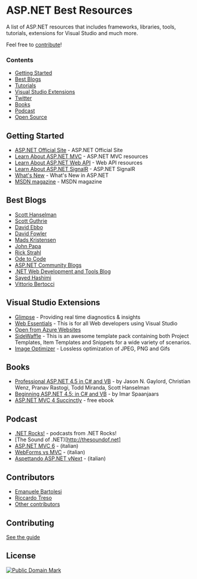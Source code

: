 # ASP.NET Best Resources

A list of ASP.NET resources that includes frameworks, libraries, tools, tutorials, extensions for Visual Studio and much more.

Feel free to [contribute](https://github.com/kasuken/aspnetbestresources/blob/master/contribution.md)!

### Contents
- [Getting Started](#getting-started)
- [Best Blogs](#best-blogs)
- [Tutorials](#tutorials)
- [Visual Studio Extensions](#visual-studio-extensions)
- [Twitter](#twitter)
- [Books](#books)
- [Podcast](#podcast)
- [Open Source](#open-source)

## Getting Started
* [ASP.NET Official Site](http://www.asp.net) - ASP.NET Official Site
* [Learn About ASP.NET MVC](http://www.asp.net/mvc) - ASP.NET MVC resources
* [Learn About ASP.NET Web API](http://www.asp.net/web-api) - Web API resources
* [Learn About ASP.NET SignalR](http://www.asp.net/signalr) - ASP.NET SignalR
* [What's New](http://www.asp.net/whats-new) - What's New in ASP.NET
* [MSDN magazine](https://msdn.microsoft.com/en-us/magazine/) - MSDN magazine

## Best Blogs
* [Scott Hanselman](http://www.hanselman.com/blog/)
* [Scott Guthrie](http://weblogs.asp.net/scottgu/default.aspx)
* [David Ebbo](http://blog.davidebbo.com)
* [David Fowler](http://davidfowl.com)
* [Mads Kristensen](http://madskristensen.net)
* [John Papa](http://www.johnpapa.net)
* [Rick Strahl](http://weblog.west-wind.com)
* [Ode to Code](http://odetocode.com)
* [ASP.NET Community Blogs](http://weblogs.asp.net)
* [.NET Web Development and Tools Blog](http://blogs.msdn.com/b/webdev/)
* [Sayed Hashimi](http://sedodream.com)
* [Vittorio Bertocci](http://www.cloudidentity.com/blog/)

## Visual Studio Extensions
* [Glimpse](http://getglimpse.com) - Providing real time diagnostics & insights
* [Web Essentials](http://vswebessentials.com) - This is for all Web developers using Visual Studio
* [Open from Azure Websites](https://visualstudiogallery.msdn.microsoft.com/60d414b1-4ead-4fde-9359-588aa126cd6c)
* [SideWaffle](http://sidewaffle.com/) - This is an awesome template pack containing both Project Templates, Item Templates and Snippets for a wide variety of scenarios.
* [Image Optimizer](https://visualstudiogallery.msdn.microsoft.com/a56eddd3-d79b-48ac-8c8f-2db06ade77c3) - Lossless optimization of JPEG, PNG and Gifs

## Books
* [Professional ASP.NET 4.5 in C# and VB](http://www.wrox.com/WileyCDA/WroxTitle/Professional-ASP-NET-4-5-in-C-and-VB.productCd-1118311825.html) - by Jason N. Gaylord, Christian Wenz, Pranav Rastogi, Todd Miranda, Scott Hanselman
* [Beginning ASP.NET 4.5: in C# and VB](http://www.amazon.com/gp/product/1118311809?ie=UTF8&tag=aspnettelligent-20&linkCode=as2&camp=1789&creative=9325&creativeASIN=1118311809) - by Imar Spaanjaars
* [ASP.NET MVC 4 Succinctly](https://www.syncfusion.com/resources/techportal/ebooks/aspnetmvc4) - free ebook

## Podcast
* [.NET Rocks!](http://www.dotnetrocks.com/tag.aspx?tag=ASP.NET) - podcasts from .NET Rocks!
* [The Sound of .NET)[http://thesoundof.net]
* [ASP.NET MVC 6](http://www.dotnetpodcast.com/show/card/35) - (italian)
* [WebForms vs MVC](http://www.dotnetpodcast.com/show/card/25) - (italian)
* [Aspettando ASP.NET vNext](http://www.dotnetpodcast.com/show/card/19) - (italian)

## Contributors
* [Emanuele Bartolesi](https://www.github.com/kasuken/)
* [Riccardo Treso](https://github.com/riccardotreso/)
* [Other contributors](https://github.com/kasuken/aspnetbestresources/graphs/contributors)

## Contributing
[See the guide](https://github.com/kasuken/aspnetbestresources/blob/master/contribution.md)

## License
<a rel="license" href="http://creativecommons.org/publicdomain/mark/1.0/">
<img src="http://i.creativecommons.org/p/mark/1.0/88x31.png"
     style="border-style: none;" alt="Public Domain Mark" />
</a>
